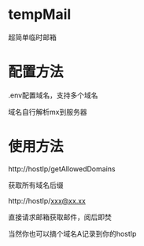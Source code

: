 # tempMail
超简单临时邮箱

# 配置方法
.env配置域名，支持多个域名

域名自行解析mx到服务器

# 使用方法
http://hostIp/getAllowedDomains

获取所有域名后缀

http://hostIp/xxx@xx.xx

直接请求邮箱获取邮件，阅后即焚

当然你也可以搞个域名A记录到你的hostIp

